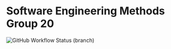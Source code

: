 # Software Engineering Methods Group 20

![GitHub Workflow Status (branch)](https://img.shields.io/github/actions/workflow/status/sim-macdonald/SEM-Coursework/main.yml?branch=master)

